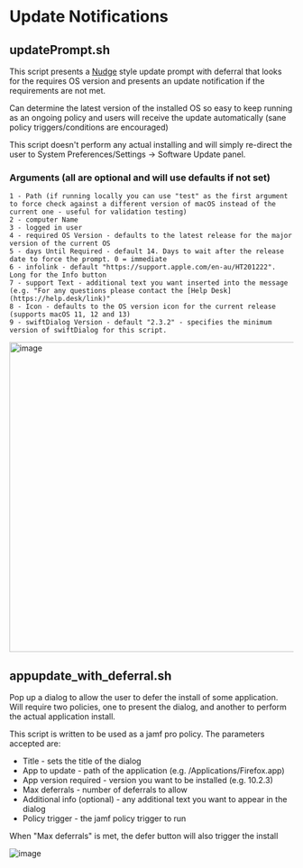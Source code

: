 # Update Notifications

## updatePrompt.sh

This script presents a [Nudge](https://github.com/macadmins/nudge) style update prompt with deferral that looks for the requires OS version and presents an update notification if the requirements are not met.

Can determine the latest version of the installed OS so easy to keep running as an ongoing policy and users will receive the update automatically (sane policy triggers/conditions are encouraged)

This script doesn't perform any actual installing and will simply re-direct the user to System Preferences/Settings -> Software Update panel.

### Arguments (all are optional and will use defaults if not set)

```
1 - Path (if running locally you can use "test" as the first argument to force check against a different version of macOS instead of the current one - useful for validation testing)
2 - computer Name
3 - logged in user
4 - required OS Version - defaults to the latest release for the major version of the current OS
5 - days Until Required - default 14. Days to wait after the release date to force the prompt. 0 = immediate
6 - infolink - default "https://support.apple.com/en-au/HT201222". Long for the Info button
7 - support Text - additional text you want inserted into the message (e.g. "For any questions please contact the [Help Desk](https://help.desk/link)"
8 - Icon - defaults to the OS version icon for the current release (supports macOS 11, 12 and 13)
9 - swiftDialog Version - default "2.3.2" - specifies the minimum version of swiftDialog for this script.
```

<img width="550" alt="image" src="https://github.com/bartreardon/swiftDialog-scripts/assets/3598965/a03b2a29-7609-49f9-b36c-c000d90cb34e">



## appupdate_with_deferral.sh

Pop up a dialog to allow the user to defer the install of some application. Will require two policies, one to present the dialog, and another to perform the actual application install.

This script is written to be used as a jamf pro policy. The parameters accepted are:
 
 - Title - sets the title of the dialog
 - App to update - path of the application (e.g. /Applications/Firefox.app)
 - App version required - version you want to be installed (e.g. 10.2.3)
 - Max deferrals - number of deferrals to allow
 - Additional info (optional) - any additional text you want to appear in the dialog
 - Policy trigger - the jamf policy trigger to run 
 
 When "Max deferrals" is met, the defer button will also trigger the install
 
 ![image](https://user-images.githubusercontent.com/3598965/161907703-cd309288-f8d7-4fd1-9ac5-95f8cf333e36.png)
